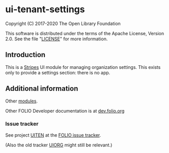 # ui-tenant-settings

Copyright (C) 2017-2020 The Open Library Foundation

This software is distributed under the terms of the Apache License,
Version 2.0. See the file "[LICENSE](LICENSE)" for more information.

## Introduction

This is a [Stripes](https://github.com/folio-org/stripes-core/) UI module for managing organization settings. This exists only to provide a settings section: there is no app.

## Additional information

Other [modules](https://dev.folio.org/source-code/#client-side).

Other FOLIO Developer documentation is at [dev.folio.org](https://dev.folio.org/)

### Issue tracker

See project [UITEN](https://issues.folio.org/browse/UITEN)
at the [FOLIO issue tracker](https://dev.folio.org/guidelines/issue-tracker).

(Also the old tracker [UIORG](https://issues.folio.org/browse/UIORG)
might still be relevant.)

